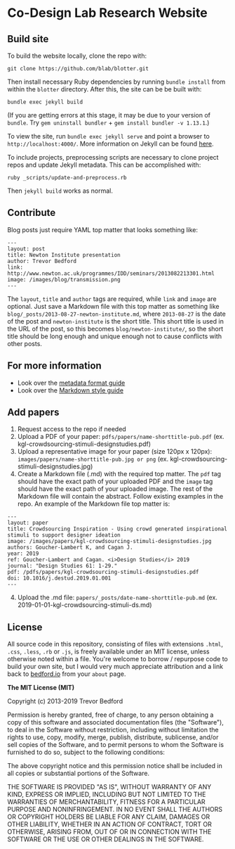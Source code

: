 # Co-Design Lab Research Website

## Build site

To build the website locally, clone the repo with:

```
git clone https://github.com/blab/blotter.git
```

Then install necessary Ruby dependencies by running `bundle install` from within the `blotter` directory.  After this, the site can be be built with:

```
bundle exec jekyll build
```

(If you are getting errors at this stage, it may be due to your version of `bundle`. Try `gem uninstall bundler` + `gem install bundler -v 1.13.1`.)

To view the site, run `bundle exec jekyll serve` and point a browser to `http://localhost:4000/`.  More information on Jekyll can be found [here](http://jekyllrb.com/).

To include projects, preprocessing scripts are necessary to clone project repos and update Jekyll metadata. This can be accomplished with:

```
ruby _scripts/update-and-preprocess.rb
```

Then `jekyll build` works as normal.

## Contribute

Blog posts just require YAML top matter that looks something like:

```
---
layout: post
title: Newton Institute presentation
author: Trevor Bedford
link: http://www.newton.ac.uk/programmes/IDD/seminars/2013082213301.html
image: /images/blog/transmission.png
---
```

The `layout`, `title` and `author` tags are required, while `link` and `image` are optional.  Just save a Markdown file with this top matter as something like `blog/_posts/2013-08-27-newton-institute.md`, where `2013-08-27` is the date of the post and `newton-institute` is the short title.  This short title is used in the URL of the post, so this becomes `blog/newton-institute/`, so the short title should be long enough and unique enough not to cause conflicts with other posts.

## For more information

* Look over the [metadata format guide](http://bedford.io/guide/format/)
* Look over the [Markdown style guide](http://bedford.io/guide/style/)

## Add papers

1. Request access to the repo if needed
2. Upload a PDF of your paper: `pdfs/papers/name-shorttitle-pub.pdf` (ex. kgl-crowdsourcing-stimuli-designstudies.pdf)
3. Upload a representative image for your paper (size 120px x 120px): `images/papers/name-shorttitle-pub.jpg or png` (ex. kgl-crowdsourcing-stimuli-designstudies.jpg)
4. Create a Markdown file (.md) with the required top matter. The `pdf` tag should have the exact path of your uploaded PDF and the `image` tag should have the exact path of your uploaded image. The rest of the Markdown file will contain the abstract. Follow existing examples in the repo. An example of the Markdown file top matter is:
```
---
layout: paper
title: Crowdsourcing Inspiration - Using crowd generated inspirational stimuli to support designer ideation
image: /images/papers/kgl-crowdsourcing-stimuli-designstudies.jpg
authors: Goucher-Lambert K, and Cagan J.
year: 2019
ref: Goucher-Lambert and Cagan. <i>Design Studies</i> 2019
journal: "Design Studies 61: 1-29."
pdf: /pdfs/papers/kgl-crowdsourcing-stimuli-designstudies.pdf
doi: 10.1016/j.destud.2019.01.001 
---
```
4. Upload the .md file: `papers/_posts/date-name-shorttitle-pub.md` (ex. 2019-01-01-kgl-crowdsourcing-stimuli-ds.md)

## License

All source code in this repository, consisting of files with extensions `.html`, `.css`, `.less`, `.rb` or `.js`, is freely available under an MIT license, unless otherwise noted within a file. You're welcome to borrow / repurpose code to build your own site, but I would very much appreciate attribution and a link back to [bedford.io](http://bedford.io) from your `about` page.

**The MIT License (MIT)**

Copyright (c) 2013-2019 Trevor Bedford

Permission is hereby granted, free of charge, to any person obtaining a copy of this software and associated documentation files (the "Software"), to deal in the Software without restriction, including without limitation the rights to use, copy, modify, merge, publish, distribute, sublicense, and/or sell copies of the Software, and to permit persons to whom the Software is furnished to do so, subject to the following conditions:

The above copyright notice and this permission notice shall be included in all copies or substantial portions of the Software.

THE SOFTWARE IS PROVIDED "AS IS", WITHOUT WARRANTY OF ANY KIND, EXPRESS OR IMPLIED, INCLUDING BUT NOT LIMITED TO THE WARRANTIES OF MERCHANTABILITY, FITNESS FOR A PARTICULAR PURPOSE AND NONINFRINGEMENT. IN NO EVENT SHALL THE AUTHORS OR COPYRIGHT HOLDERS BE LIABLE FOR ANY CLAIM, DAMAGES OR OTHER LIABILITY, WHETHER IN AN ACTION OF CONTRACT, TORT OR OTHERWISE, ARISING FROM, OUT OF OR IN CONNECTION WITH THE SOFTWARE OR THE USE OR OTHER DEALINGS IN THE SOFTWARE.

